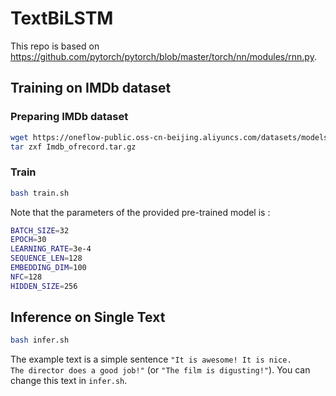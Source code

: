 # TextBiLSTM

This repo is based on https://github.com/pytorch/pytorch/blob/master/torch/nn/modules/rnn.py.

## Training on IMDb dataset

### Preparing IMDb dataset

```bash
wget https://oneflow-public.oss-cn-beijing.aliyuncs.com/datasets/models/Imdb_ofrecord.tar.gz
tar zxf Imdb_ofrecord.tar.gz
```

### Train

```bash
bash train.sh
```

Note that the parameters of the provided pre-trained model is :

```bash
BATCH_SIZE=32
EPOCH=30
LEARNING_RATE=3e-4
SEQUENCE_LEN=128
EMBEDDING_DIM=100
NFC=128
HIDDEN_SIZE=256
```

## Inference on Single Text
```bash
bash infer.sh
```

The example text is a simple sentence `"It is awesome! It is nice. The director does a good job!"` (or `"The film is digusting!"`). You can change this text in `infer.sh`.